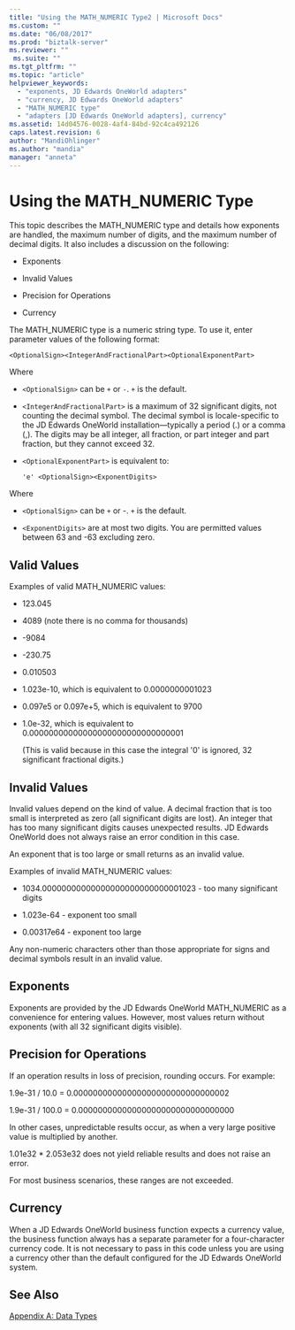 ```yaml
---
title: "Using the MATH_NUMERIC Type2 | Microsoft Docs"
ms.custom: ""
ms.date: "06/08/2017"
ms.prod: "biztalk-server"
ms.reviewer: ""
 ms.suite: ""
ms.tgt_pltfrm: ""
ms.topic: "article"
helpviewer_keywords: 
  - "exponents, JD Edwards OneWorld adapters"
  - "currency, JD Edwards OneWorld adapters"
  - "MATH_NUMERIC type"
  - "adapters [JD Edwards OneWorld adapters], currency"
ms.assetid: 14d04576-0028-4af4-84bd-92c4ca492126
caps.latest.revision: 6
author: "MandiOhlinger"
ms.author: "mandia"
manager: "anneta"
---
```

# Using the MATH_NUMERIC Type
This topic describes the MATH_NUMERIC type and details how exponents are handled, the maximum number of digits, and the maximum number of decimal digits. It also includes a discussion on the following:  
  
-   Exponents  
  
-   Invalid Values  
  
-   Precision for Operations  
  
-   Currency  
  
 The MATH_NUMERIC type is a numeric string type. To use it, enter parameter values of the following format:  
  
```  
<OptionalSign><IntegerAndFractionalPart><OptionalExponentPart>  
```  
  
 Where  
  
-   `<OptionalSign>` can be `+` or `-`. `+` is the default.  
  
-   `<IntegerAndFractionalPart>` is a maximum of 32 significant digits, not counting the decimal symbol. The decimal symbol is locale-specific to the JD Edwards OneWorld installation—typically a period (.) or a comma (,). The digits may be all integer, all fraction, or part integer and part fraction, but they cannot exceed 32.  
  
-   `<OptionalExponentPart>` is equivalent to:  
  
    ```  
    'e' <OptionalSign><ExponentDigits>  
    ```  
  
 Where  
  
-   `<OptionalSign>` can be `+` or -. `+` is the default.  
  
-   `<ExponentDigits>` are at most two digits. You are permitted values between 63 and -63 excluding zero.  
  
## Valid Values  
 Examples of valid MATH_NUMERIC values:  
  
-   123.045  
  
-   4089 (note there is no comma for thousands)  
  
-   -9084  
  
-   -230.75  
  
-   0.010503  
  
-   1.023e-10, which is equivalent to 0.0000000001023  
  
-   0.097e5 or 0.097e+5, which is equivalent to 9700  
  
-   1.0e-32, which is equivalent to 0.00000000000000000000000000000001  
  
     (This is valid because in this case the integral '0' is ignored, 32 significant fractional digits.)  
  
## Invalid Values  
 Invalid values depend on the kind of value. A decimal fraction that is too small is interpreted as zero (all significant digits are lost). An integer that has too many significant digits causes unexpected results. JD Edwards OneWorld does not always raise an error condition in this case.  
  
 An exponent that is too large or small returns as an invalid value.  
  
 Examples of invalid MATH_NUMERIC values:  
  
-   1034.00000000000000000000000000001023 - too many significant digits  
  
-   1.023e-64 - exponent too small  
  
-   0.00317e64 - exponent too large  
  
 Any non-numeric characters other than those appropriate for signs and decimal symbols result in an invalid value.  
  
## Exponents  
 Exponents are provided by the JD Edwards OneWorld MATH_NUMERIC as a convenience for entering values. However, most values return without exponents (with all 32 significant digits visible).  
  
## Precision for Operations  
 If an operation results in loss of precision, rounding occurs. For example:  
  
 1.9e-31 / 10.0 = 0.00000000000000000000000000000002  
  
 1.9e-31 / 100.0 = 0.00000000000000000000000000000000  
  
 In other cases, unpredictable results occur, as when a very large positive value is multiplied by another.  
  
 1.01e32 * 2.053e32 does not yield reliable results and does not raise an error.  
  
 For most business scenarios, these ranges are not exceeded.  
  
## Currency  
 When a JD Edwards OneWorld business function expects a currency value, the business function always has a separate parameter for a four-character currency code. It is not necessary to pass in this code unless you are using a currency other than the default configured for the JD Edwards OneWorld system.  
  
## See Also  
 [Appendix A: Data Types](../core/appendix-a-data-types.md)